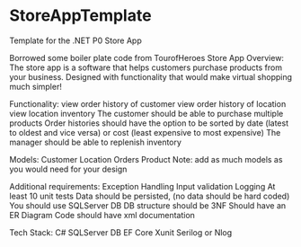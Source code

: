 # StoreAppTemplate
Template for the .NET P0 Store App

Borrowed some boiler plate code from TourofHeroes
Store App
Overview:
    The store app is a software that helps customers purchase products from your business. Designed with functionality that would make virtual shopping much simpler!

Functionality:
view order history of customer
view order history of location
view location inventory
The customer should be able to purchase multiple products
Order histories should have the option to be sorted by date (latest to oldest and vice versa) or cost (least expensive to most expensive)
The manager should be able to replenish inventory

Models:
Customer
Location
Orders
Product
Note: add as much models as you would need for your design

Additional requirements:
Exception Handling
Input validation
Logging
At least 10 unit tests
Data should be persisted, (no data should be hard coded)
You should use SQLServer DB
DB structure should be 3NF
Should have an ER Diagram
Code should have xml documentation

Tech Stack:
C#
SQLServer DB
EF Core
Xunit
Serilog or Nlog
